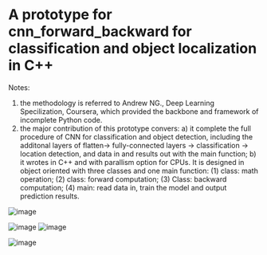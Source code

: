 
# A prototype for cnn_forward_backward for classification and object localization in C++

Notes:
1) the methodology is referred to Andrew NG., Deep Learning Specilization, Coursera, which provided the backbone and framework of incomplete Python code.
2) the major contribution of this prototype convers:
  a) it complete the full procedure of CNN for classification and object detection, including the additonal layers of flatten-> fully-connected layers -> classification -> location detection, and data in and results out with the main function; 
  b) it wrotes in C++ and with parallism option for CPUs. It is designed in object oriented with three classes and one main function: 
     (1) class: math operation; 
     (2) class: forward computation;
     (3) Class: backward computation;
     (4) main: read data in, train the model and output prediction results.
     
![image](https://user-images.githubusercontent.com/78186650/212702390-293daaa4-70cf-4f3f-aebe-27b26a6ecec6.png)

![image](https://user-images.githubusercontent.com/78186650/212701507-6e3d0643-3343-4e0b-b2a6-7903875ad8d2.png)
![image](https://user-images.githubusercontent.com/78186650/212701742-e1c33b72-215c-4dc5-8b3e-05a809efb1b1.png)

![image](https://user-images.githubusercontent.com/78186650/212701814-abc098c9-66fb-4d1c-b3b8-616ecbb6caff.png)




